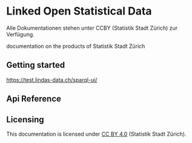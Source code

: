 # Linked Open Statistical Data 
Alle Dokumentationen stehen unter CCBY (Statistik Stadt Zürich) zur Verfügung.

documentation on the products of Statistik Stadt Zürich

## Getting started
https://test.lindas-data.ch/sparql-ui/
## Api Reference

## Licensing

This documentation is licensed under [CC BY 4.0](https://creativecommons.org/licenses/by/4.0/) (Statistik Stadt Zürich). 

